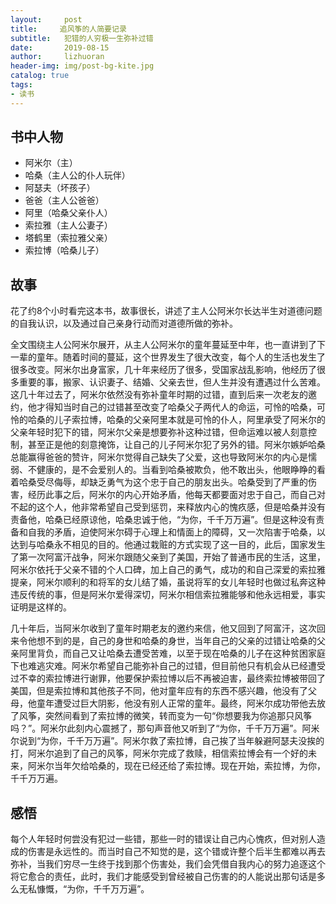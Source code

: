 ```yaml
---
layout:     post
title:     追风筝的人简要记录
subtitle:   犯错的人穷极一生弥补过错
date:       2019-08-15
author:     lizhuoran
header-img: img/post-bg-kite.jpg
catalog: true
tags:
- 读书
---
```

## 书中人物
- 阿米尔（主）
- 哈桑（主人公的仆人玩伴）
- 阿瑟夫（坏孩子）
- 爸爸（主人公爸爸）
- 阿里（哈桑父亲仆人）
- 索拉雅（主人公妻子）
- 塔鹤里（索拉雅父亲）
- 索拉博（哈桑儿子）

## 故事

花了约8个小时看完这本书，故事很长，讲述了主人公阿米尔长达半生对道德问题的自我认识，以及通过自己亲身行动而对道德所做的弥补。

全文围绕主人公阿米尔展开，从主人公阿米尔的童年蔓延至中年，也一直讲到了下一辈的童年。随着时间的蔓延，这个世界发生了很大改变，每个人的生活也发生了很多改变。阿米尔出身富家，几十年来经历了很多，受国家战乱影响，他经历了很多重要的事，搬家、认识妻子、结婚、父亲去世，但人生并没有遭遇过什么苦难。这几十年过去了，阿米尔依然没有弥补童年时期的过错，直到后来一次老友的邀约，他才得知当时自己的过错甚至改变了哈桑父子两代人的命运，可怜的哈桑，可怜的哈桑的儿子索拉博，哈桑的父亲阿里本就是可怜的仆人，阿里承受了阿米尔的父亲年轻时犯下的错，阿米尔父亲是想要弥补这种过错，但命运难以被人刻意控制，甚至正是他的刻意掩饰，让自己的儿子阿米尔犯了另外的错。阿米尔嫉妒哈桑总能赢得爸爸的赞许，阿米尔觉得自己缺失了父爱，这也导致阿米尔的内心是懦弱、不健康的，是不会爱别人的。当看到哈桑被欺负，他不敢出头，他眼睁睁的看着哈桑受尽侮辱，却缺乏勇气为这个忠于自己的朋友出头。哈桑受到了严重的伤害，经历此事之后，阿米尔的内心开始矛盾，他每天都要面对忠于自己，而自己对不起的这个人，他非常希望自己受到惩罚，来释放内心的愧疚感，但是哈桑并没有责备他，哈桑已经原谅他，哈桑忠诚于他，“为你，千千万万遍”。但是这种没有责备和自我的矛盾，迫使阿米尔碍于心理上和情面上的障碍，又一次陷害于哈桑，以达到与哈桑永不相见的目的。他通过栽赃的方式实现了这一目的，此后，国家发生了第一次阿富汗战争，阿米尔跟随父亲到了美国，开始了普通市民的生活，这里，阿米尔依托于父亲不错的个人口碑，加上自己的勇气，成功的和自己深爱的索拉雅提亲，阿米尔顺利的和将军的女儿结了婚，虽说将军的女儿年轻时也做过私奔这种违反传统的事，但是阿米尔爱得深切，阿米尔相信索拉雅能够和他永远相爱，事实证明是这样的。

几十年后，当阿米尔收到了童年时期老友的邀约来信，他又回到了阿富汗，这次回来令他想不到的是，自己的身世和哈桑的身世，当年自己的父亲的过错让哈桑的父亲阿里背负，而自己又让哈桑去遭受苦难，以至于现在哈桑的儿子在这种贫困家庭下也难逃灾难。阿米尔希望自己能弥补自己的过错，但目前他只有机会从已经遭受过不幸的索拉博进行谢罪，他要保护索拉博以后不再被迫害，最终索拉博被带回了美国，但是索拉博和其他孩子不同，他对童年应有的东西不感兴趣，他没有了父母，他童年遭受过巨大阴影，他没有别人正常的童年。最终，阿米尔成功带他去放了风筝，突然间看到了索拉博的微笑，转而变为一句“你想要我为你追那只风筝吗？”。阿米尔此刻内心震撼了，那句声音他又听到了“为你，千千万万遍”。阿米尔说到“为你，千千万万遍”。阿米尔救了索拉博，自己挨了当年躲避阿瑟夫没挨的打，阿米尔追到了自己的风筝，阿米尔完成了救赎，相信索拉博会有一个好的未来，阿米尔当年欠给哈桑的，现在已经还给了索拉博。现在开始，索拉博，为你，千千万万遍。

## 感悟

每个人年轻时何尝没有犯过一些错，那些一时的错误让自己内心愧疚，但对别人造成的伤害是永远性的。而当时自己不知觉的是，这个错或许整个后半生都难以再去弥补，当我们穷尽一生终于找到那个伤害处，我们会凭借自我内心的努力追逐这个将它愈合的责任，此时，我们才能感受到曾经被自己伤害的的人能说出那句话是多么无私慷慨，“为你，千千万万遍”。
